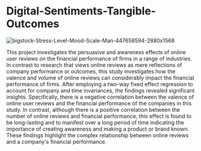 # Digital-Sentiments-Tangible-Outcomes

![bigstock-Stress-Level-Mood-Scale-Man-447658594-2880x1568](https://github.com/ahithoyeboah/Digital-Sentiments-Tangible-Outcomes/assets/123301166/03aba7d4-0884-4042-8e24-0c297bdb3b2b)


This project investigates the persuasive and awareness effects of online user reviews on the financial performance of firms in a range of industries. In contrast to research that views online reviews as mere reflections of company performance or outcomes, this study investigates how the valence and volume of online reviews can considerably impact the financial performance of firms. After employing a two-way fixed effect regression to account for company and time invariances, the findings revealed significant insights. Specifically, there is a negative correlation between the valence of online user reviews and the financial performance of the companies in this study. In contrast, although there is a positive correlation between the number of online reviews and financial performance, this effect is found to be long-lasting and to manifest over a long period of time indicating the importance of creating awareness and making a product or brand known. These findings highlight the complex relationship between online reviews and a company's financial performance.
